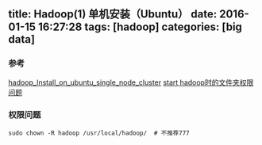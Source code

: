 title: Hadoop(1) 单机安装（Ubuntu）
date: 2016-01-15 16:27:28
tags: [hadoop]
categories: [big data]
---


### 参考 
[hadoop_Install_on_ubuntu_single_node_cluster](http://www.bogotobogo.com/Hadoop/BigData_hadoop_Install_on_ubuntu_single_node_cluster.php)
[start hadoop时的文件夹权限问题](http://stackoverflow.com/questions/29059250/cant-start-namenode-daemon-and-datanode-daemon-in-hadoop)

<!--more-->

### 权限问题
```
sudo chown -R hadoop /usr/local/hadoop/  # 不推荐777
```

